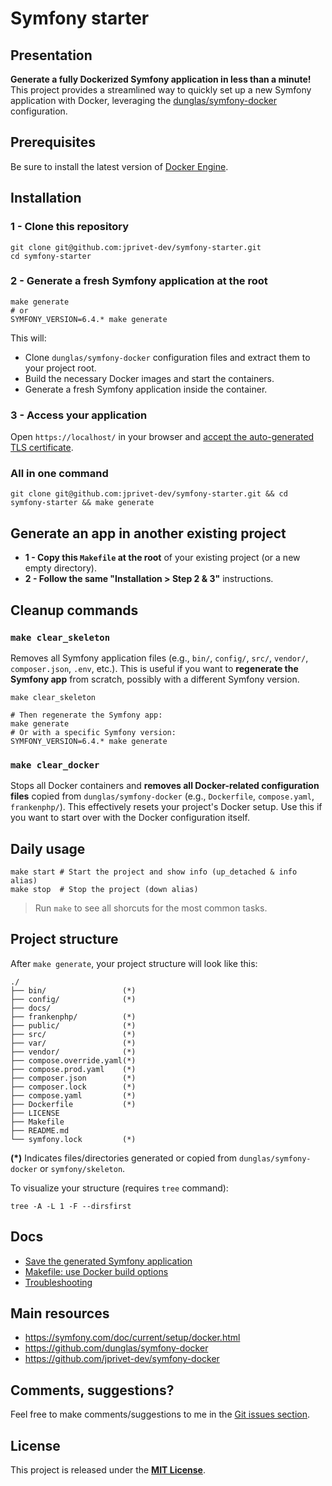 # Symfony starter

## Presentation

**Generate a fully Dockerized Symfony application in less than a minute!** This project provides a streamlined way to quickly set up a new Symfony application with Docker, leveraging the [dunglas/symfony-docker](https://github.com/dunglas/symfony-docker) configuration.

## Prerequisites

Be sure to install the latest version of [Docker Engine](https://docs.docker.com/engine/install/).

## Installation

### 1 - Clone this repository

```shell
git clone git@github.com:jprivet-dev/symfony-starter.git
cd symfony-starter
```

### 2 - Generate a fresh Symfony application at the root

```shell
make generate
# or
SYMFONY_VERSION=6.4.* make generate
```

This will:

* Clone `dunglas/symfony-docker` configuration files and extract them to your project root.
* Build the necessary Docker images and start the containers.
* Generate a fresh Symfony application inside the container.


### 3 - Access your application

  Open `https://localhost/` in your browser and [accept the auto-generated TLS certificate](https://stackoverflow.com/a/15076602/1352334).

### All in one command

```shell
git clone git@github.com:jprivet-dev/symfony-starter.git && cd symfony-starter && make generate
```

## Generate an app in another existing project

* **1 - Copy this `Makefile` at the root** of your existing project (or a new empty directory).
* **2 - Follow the same "Installation \> Step 2 & 3"** instructions.

## Cleanup commands


### **`make clear_skeleton`**

Removes all Symfony application files (e.g., `bin/`, `config/`, `src/`, `vendor/`, `composer.json`, `.env`, etc.). This is useful if you want to **regenerate the Symfony app** from scratch, possibly with a different Symfony version.

```shell
make clear_skeleton

# Then regenerate the Symfony app:
make generate
# Or with a specific Symfony version:
SYMFONY_VERSION=6.4.* make generate
```

### `make clear_docker`

Stops all Docker containers and **removes all Docker-related configuration files** copied from `dunglas/symfony-docker` (e.g., `Dockerfile`, `compose.yaml`, `frankenphp/`). This effectively resets your project's Docker setup. Use this if you want to start over with the Docker configuration itself.

## Daily usage

```shell
make start # Start the project and show info (up_detached & info alias)
make stop  # Stop the project (down alias)
```

> Run `make` to see all shorcuts for the most common tasks.

## Project structure

After `make generate`, your project structure will look like this:

```
./
├── bin/                 (*)
├── config/              (*)
├── docs/
├── frankenphp/          (*)
├── public/              (*)
├── src/                 (*)
├── var/                 (*)
├── vendor/              (*)
├── compose.override.yaml(*)
├── compose.prod.yaml    (*)
├── composer.json        (*)
├── composer.lock        (*)
├── compose.yaml         (*)
├── Dockerfile           (*)
├── LICENSE
├── Makefile
├── README.md
└── symfony.lock         (*)
```

**(\*)** Indicates files/directories generated or copied from `dunglas/symfony-docker` or `symfony/skeleton`.

To visualize your structure (requires `tree` command):

```shell
tree -A -L 1 -F --dirsfirst
```

## Docs

* [Save the generated Symfony application](docs/save.md)
* [Makefile: use Docker build options](docs/options.md)
* [Troubleshooting](docs%2Ftroubleshooting.md)

## Main resources

* https://symfony.com/doc/current/setup/docker.html
* https://github.com/dunglas/symfony-docker
* https://github.com/jprivet-dev/symfony-docker

## Comments, suggestions?

Feel free to make comments/suggestions to me in the [Git issues section](https://github.com/jprivet-dev/symfony-starter/issues).

## License

This project is released under the [**MIT License**](https://github.com/jprivet-dev/symfony-starter/blob/main/LICENSE).
